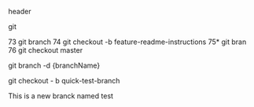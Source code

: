 header



git 

   73  git branch
   74  git checkout -b feature-readme-instructions
   75* git bran
   76  git checkout master

<!-- to delete the branch -->
   git branch -d {branchName} 

<!-- to create a branch -->
   git checkout - b  quick-test-branch

This is a new branck named test